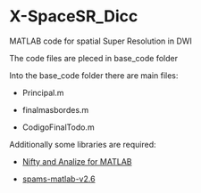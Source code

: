 # X-SpaceSR_Dicc
MATLAB code for spatial Super Resolution in DWI

 The code files are pleced in base_code folder
 
 Into the base_code folder there are main files:
 
 - Principal.m
 
 - finalmasbordes.m
 
 - CodigoFinalTodo.m

Additionally some libraries are required:

- [Nifty and Analize for MATLAB](https://www.mathworks.com/matlabcentral/fileexchange/8797-tools-for-nifti-and-analyze-image)

- [spams-matlab-v2.6](http://thoth.inrialpes.fr/people/mairal/spams/downloads.html)
